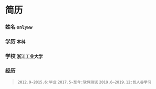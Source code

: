 # 简历
### 姓名 `onlyww`
### 学历 `本科`
### 学校 `浙江工业大学`
### 经历 
> `2012.9~2015.6:毕业`
> `2017.5~至今:软件测试`
> `2019.6~2019.12:饥人谷学习`